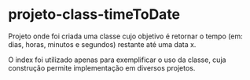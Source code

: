 # projeto-class-timeToDate

Projeto onde foi criada uma classe cujo objetivo é retornar o tempo (em: dias, horas, minutos e segundos) restante até uma data x.

O index foi utilizado apenas para exemplificar o uso da classe, cuja construção permite implementação em diversos projetos.